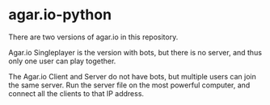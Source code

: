 # agar.io-python
There are two versions of agar.io in this repository.

Agar.io Singleplayer is the version with bots, but there is no server, and thus only one user can play together.

The Agar.io Client and Server do not have bots, but multiple users can join the same server. Run the server file on the most powerful computer, and connect all the clients to that IP address.
